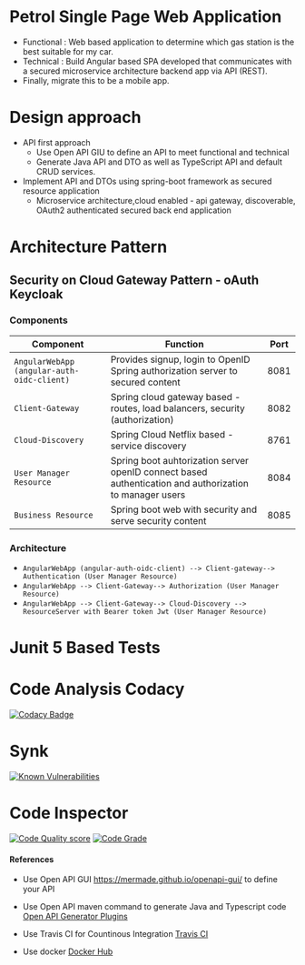 # Petrol Single Page Web Application
*   Functional : Web based application to determine which gas station is the best suitable for my car.
*   Technical  : Build Angular based SPA developed that communicates with a secured microservice architecture backend app via API (REST).
*   Finally, migrate this to be a mobile app.

# Design approach
* API first approach
  * Use Open API GIU to define an API to meet functional and technical
  * Generate Java API and DTO as well as TypeScript API and default CRUD services.
* Implement API and DTOs using spring-boot framework as secured resource application
  * Microservice architecture,cloud enabled - api gateway, discoverable, OAuth2 authenticated secured back end application


# Architecture Pattern

## Security on Cloud Gateway Pattern - oAuth Keycloak
### Components
| Component                               | Function                                                                                           | Port   |
|-----------------------------------------|----------------------------------------------------------------------------------------------------|--------|
| ``AngularWebApp (angular-auth-oidc-client)`` | Provides signup, login to OpenID Spring authorization server to secured content                    | 8081   |
| ``Client-Gateway``                      | Spring cloud gateway based - routes, load balancers, security (authorization)                      | 8082   |
| ``Cloud-Discovery``                     | Spring Cloud Netflix based - service discovery                                                     | 8761   |
| ``User Manager Resource``               | Spring boot auhtorization server openID connect based authentication and authorization to manager users | 8084   |
| ``Business Resource``                   | Spring boot web with security and serve security content                                           | 8085   |

### Architecture
- ``AngularWebApp (angular-auth-oidc-client) --> Client-gateway--> Authentication (User Manager Resource)``
- ``AngularWebApp --> Client-Gateway--> Authorization (User Manager Resource)``
- ``AngularWebApp --> Client-Gateway--> Cloud-Discovery --> ResourceServer with Bearer token Jwt (User Manager Resource)``



# Junit 5 Based Tests

# Code Analysis Codacy
[![Codacy Badge](https://api.codacy.com/project/badge/Grade/20beb1d7a9af4d7fb0164600a83f9a61)](https://app.codacy.com/gh/dee-six/petrol-app?utm_source=github.com&utm_medium=referral&utm_content=dee-six/petrol-app&utm_campaign=Badge_Grade_Settings)

# Synk
[![Known Vulnerabilities](https://snyk.io/test/github/dee-six/petrol-app/badge.svg)](https://snyk.io/test/github/dee-six/petrol-app/badge.svg)

# Code Inspector
[![Code Quality score](https://www.code-inspector.com/project/27224/score/svg)](https://www.code-inspector.com/project/27224/score/svg)
[![Code Grade ](https://www.code-inspector.com/project/27224/status/svg)](https://www.code-inspector.com/project/27224/status/svg)

#### References
*   Use Open API GUI <https://mermade.github.io/openapi-gui/> to define your API
*   Use Open API maven command to generate Java and Typescript code [Open API Generator Plugins](https://openapi-generator.tech/docs/plugins "Open API Generator Plugins") 
*   Use Travis CI for Countinous Integration [Travis CI](https://travis-ci.com/ "title") 

*   Use docker [Docker Hub](https://hub.docker.com/repositories "title") 


